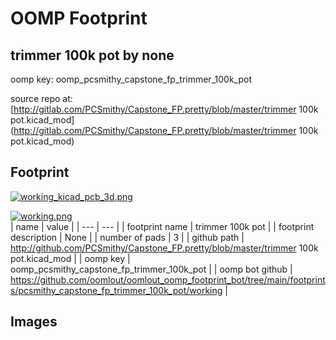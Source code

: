 # OOMP Footprint  
## trimmer 100k pot  by none  
  
oomp key: oomp_pcsmithy_capstone_fp_trimmer_100k_pot  
  
source repo at: [http://gitlab.com/PCSmithy/Capstone_FP.pretty/blob/master/trimmer 100k pot.kicad_mod](http://gitlab.com/PCSmithy/Capstone_FP.pretty/blob/master/trimmer 100k pot.kicad_mod)  
## Footprint  
  
[![working_kicad_pcb_3d.png](working_kicad_pcb_3d_600.png)](working_kicad_pcb_3d.png)  
  
[![working.png](working_600.png)](working.png)  
| name | value | 
| --- | --- | 
| footprint name | trimmer 100k pot | 
| footprint description | None | 
| number of pads | 3 | 
| github path | http://github.com/PCSmithy/Capstone_FP.pretty/blob/master/trimmer 100k pot.kicad_mod | 
| oomp key | oomp_pcsmithy_capstone_fp_trimmer_100k_pot | 
| oomp bot github | https://github.com/oomlout/oomlout_oomp_footprint_bot/tree/main/footprints/pcsmithy_capstone_fp_trimmer_100k_pot/working | 
## Images  
